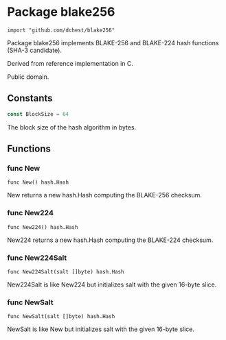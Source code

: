 Package blake256
=====================

	import "github.com/dchest/blake256"

Package blake256 implements BLAKE-256 and BLAKE-224 hash functions (SHA-3
candidate).

Derived from reference implementation in C.

Public domain.


Constants
---------

``` go
const BlockSize = 64
```
The block size of the hash algorithm in bytes.


Functions
---------

### func New

	func New() hash.Hash

New returns a new hash.Hash computing the BLAKE-256 checksum.

### func New224

	func New224() hash.Hash

New224 returns a new hash.Hash computing the BLAKE-224 checksum.

### func New224Salt

	func New224Salt(salt []byte) hash.Hash

New224Salt is like New224 but initializes salt with the given 16-byte slice.

### func NewSalt

	func NewSalt(salt []byte) hash.Hash

NewSalt is like New but initializes salt with the given 16-byte slice.
